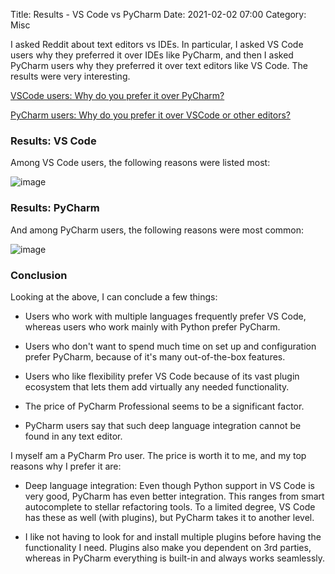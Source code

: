 Title: Results - VS Code vs PyCharm
Date: 2021-02-02 07:00
Category: Misc

I asked Reddit about text editors vs IDEs. In particular, I asked VS Code users why they preferred it over IDEs like PyCharm, and then I asked PyCharm users why they preferred it over text editors like VS Code. The results were very interesting.

[VSCode users: Why do you prefer it over PyCharm?](https://www.reddit.com/r/Python/comments/kwbck9/vscode_users_why_do_you_prefer_it_over_pycharm/)

[PyCharm users: Why do you prefer it over VSCode or other editors?](https://www.reddit.com/r/Python/comments/kxoflx/pycharm_users_why_do_you_prefer_it_over_vscode_or/)

### Results: VS Code

Among VS Code users, the following reasons were listed most:

![image]({attach}/images/vscode.png)

### Results: PyCharm

And among PyCharm users, the following reasons were most common:

![image]({attach}/images/pycharm.png)

### Conclusion

Looking at the above, I can conclude a few things:

- Users who work with multiple languages frequently prefer VS Code, whereas users who work mainly with Python prefer PyCharm.

- Users who don't want to spend much time on set up and configuration prefer PyCharm, because of it's many out-of-the-box features.

- Users who like flexibility prefer VS Code because of its vast plugin ecosystem that lets them add virtually any needed functionality.

- The price of PyCharm Professional seems to be a significant factor.

- PyCharm users say that such deep language integration cannot be found in any text editor.

I myself am a PyCharm Pro user. The price is worth it to me, and my top reasons why I prefer it are:

- Deep language integration: Even though Python support in VS Code is very good, PyCharm has even better integration. This ranges from smart autocomplete to stellar refactoring tools. To a limited degree, VS Code has these as well (with plugins), but PyCharm takes it to another level.

- I like not having to look for and install multiple plugins before having the functionality I need. Plugins also make you dependent on 3rd parties, whereas in PyCharm everything is built-in and always works seamlessly.
